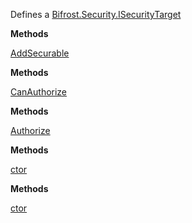 Defines a [Bifrost.Security.ISecurityTarget](Bifrost.Security.ISecurityTarget)

**Methods**

[AddSecurable](Bifrost.Security.ISecurityTarget.AddSecurable)


**Methods**

[CanAuthorize](Bifrost.Security.ISecurityTarget.CanAuthorize)


**Methods**

[Authorize](Bifrost.Security.ISecurityTarget.Authorize)


**Methods**

[ctor](Bifrost.Security.SecurityTarget.ctor)


**Methods**

[ctor](Bifrost.Commands.CommandSecurityTarget.ctor)
